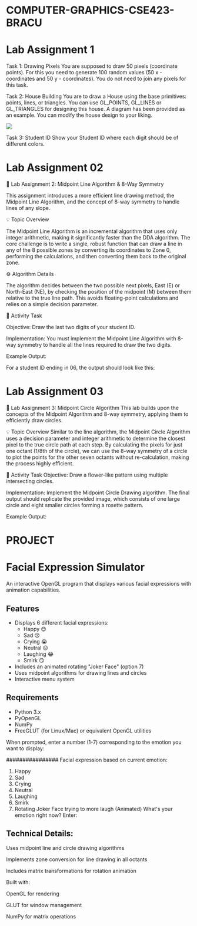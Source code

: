 # COMPUTER-GRAPHICS-CSE423-BRACU


# Lab Assignment 1

Task 1: Drawing Pixels
You are supposed to draw 50 pixels (coordinate points). For this you need to generate
100 random values (50 x - coordinates and 50 y - coordinates). You do not need to join
any pixels for this task.

Task 2: House Building
You are to draw a House using the base primitives: points, lines, or triangles. You can
use GL_POINTS, GL_LINES or GL_TRIANGLES for designing this house. A diagram
has been provided as an example. You can modify the house design to your liking.

[![](https://i.ibb.co/wZgCMHh8/Screenshot-83.png)](https://imgbb.com/)

 Task 3: Student ID
Show your Student ID where each digit should be of different colors.


# Lab Assignment 02


🔭 Lab Assignment 2: Midpoint Line Algorithm & 8-Way Symmetry

This assignment introduces a more efficient line drawing method, the Midpoint Line Algorithm, and the concept of 8-way symmetry to handle lines of any slope.

💡 Topic Overview

The Midpoint Line Algorithm is an incremental algorithm that uses only integer arithmetic, making it significantly faster than the DDA algorithm. The core challenge is to write a single, robust function that can draw a line in any of the 8 possible zones by converting its coordinates to Zone 0, performing the calculations, and then converting them back to the original zone.

⚙️ Algorithm Details

The algorithm decides between the two possible next pixels, East (E) or North-East (NE), by checking the position of the midpoint (M) between them relative to the true line path. This avoids floating-point calculations and relies on a simple decision parameter.

📝 Activity Task

Objective: Draw the last two digits of your student ID.

Implementation: You must implement the Midpoint Line Algorithm with 8-way symmetry to handle all the lines required to draw the two digits.

Example Output:

For a student ID ending in 06, the output should look like this:




# Lab Assignment 03


🎨 Lab Assignment 3: Midpoint Circle Algorithm
This lab builds upon the concepts of the Midpoint Algorithm and 8-way symmetry, applying them to efficiently draw circles.

💡 Topic Overview
Similar to the line algorithm, the Midpoint Circle Algorithm uses a decision parameter and integer arithmetic to determine the closest pixel to the true circle path at each step. By calculating the pixels for just one octant (1/8th of the circle), we can use the 8-way symmetry of a circle to plot the points for the other seven octants without re-calculation, making the process highly efficient.

📝 Activity Task
Objective: Draw a flower-like pattern using multiple intersecting circles.

Implementation: Implement the Midpoint Circle Drawing algorithm. The final output should replicate the provided image, which consists of one large circle and eight smaller circles forming a rosette pattern.

Example Output:




# PROJECT


# Facial Expression Simulator

An interactive OpenGL program that displays various facial expressions with animation capabilities.



## Features

- Displays 6 different facial expressions:
  - Happy 😊
  - Sad 😢
  - Crying 😭
  - Neutral 😐
  - Laughing 😂
  - Smirk 😏
- Includes an animated rotating "Joker Face" (option 7)
- Uses midpoint algorithms for drawing lines and circles
- Interactive menu system

## Requirements

- Python 3.x
- PyOpenGL
- NumPy
- FreeGLUT (for Linux/Mac) or equivalent OpenGL utilities

When prompted, enter a number (1-7) corresponding to the emotion you want to display:

################
Facial expression based on current emotion: 
1) Happy 
2) Sad 
3) Crying 
4) Neutral 
5) Laughing 
6) Smirk 
7) Rotating Joker Face trying to more laugh (Animated)
What's your emotion right now? Enter:


## Technical Details:

Uses midpoint line and circle drawing algorithms

Implements zone conversion for line drawing in all octants

Includes matrix transformations for rotation animation

Built with:

OpenGL for rendering

GLUT for window management

NumPy for matrix operations

